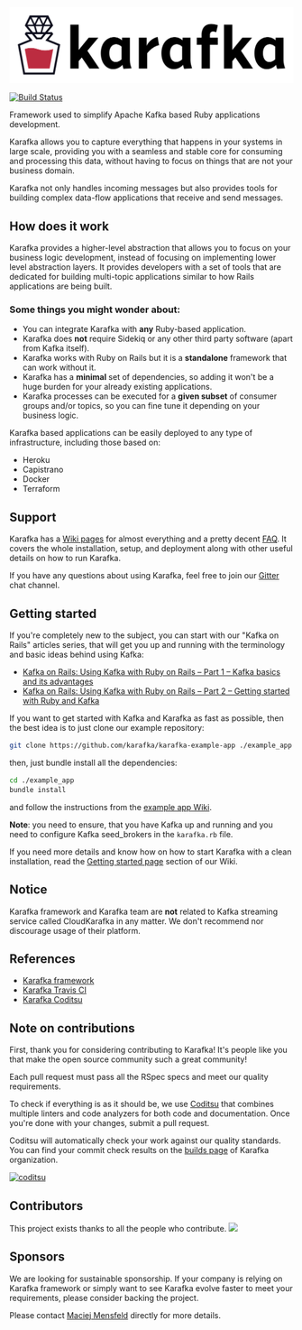 ![karafka logo](https://raw.githubusercontent.com/karafka/misc/master/logo/karafka_logotype_transparent2.png)

[![Build Status](https://travis-ci.org/karafka/karafka.svg?branch=master)](https://travis-ci.org/karafka/karafka)

Framework used to simplify Apache Kafka based Ruby applications development.

Karafka allows you to capture everything that happens in your systems in large scale, providing you with a seamless and stable core for consuming and processing this data, without having to focus on things that are not your business domain.

Karafka not only handles incoming messages but also provides tools for building complex data-flow applications that receive and send messages.

## How does it work

Karafka provides a higher-level abstraction that allows you to focus on your business logic development, instead of focusing on implementing lower level abstraction layers. It provides developers with a set of tools that are dedicated for building multi-topic applications similar to how Rails applications are being built.

### Some things you might wonder about:

- You can integrate Karafka with **any** Ruby-based application.
- Karafka does **not** require Sidekiq or any other third party software (apart from Kafka itself).
- Karafka works with Ruby on Rails but it is a **standalone** framework that can work without it.
- Karafka has a **minimal** set of dependencies, so adding it won't be a huge burden for your already existing applications.
- Karafka processes can be executed for a **given subset** of consumer groups and/or topics, so you can fine tune it depending on your business logic.

Karafka based applications can be easily deployed to any type of infrastructure, including those based on:

* Heroku
* Capistrano
* Docker
* Terraform

## Support

Karafka has a [Wiki pages](https://github.com/karafka/karafka/wiki) for almost everything and a pretty decent [FAQ](https://github.com/karafka/karafka/wiki/FAQ). It covers the whole installation, setup, and deployment along with other useful details on how to run Karafka.

If you have any questions about using Karafka, feel free to join our [Gitter](https://gitter.im/karafka/karafka) chat channel.

## Getting started

If you're completely new to the subject, you can start with our "Kafka on Rails" articles series, that will get you up and running with the terminology and basic ideas behind using Kafka:

- [Kafka on Rails: Using Kafka with Ruby on Rails – Part 1 – Kafka basics and its advantages](https://mensfeld.pl/2017/11/kafka-on-rails-using-kafka-with-ruby-on-rails-part-1-kafka-basics-and-its-advantages/)
- [Kafka on Rails: Using Kafka with Ruby on Rails – Part 2 – Getting started with Ruby and Kafka](https://mensfeld.pl/2018/01/kafka-on-rails-using-kafka-with-ruby-on-rails-part-2-getting-started-with-ruby-and-kafka/)

If you want to get started with Kafka and Karafka as fast as possible, then the best idea is to just clone our example repository:

```bash
git clone https://github.com/karafka/karafka-example-app ./example_app
```

then, just bundle install all the dependencies:

```bash
cd ./example_app
bundle install
```

and follow the instructions from the [example app Wiki](https://github.com/karafka/karafka-example-app/blob/master/README.md).

**Note**: you need to ensure, that you have Kafka up and running and you need to configure Kafka seed_brokers in the ```karafka.rb``` file.

If you need more details and know how on how to start Karafka with a clean installation, read the [Getting started page](https://github.com/karafka/karafka/wiki/Getting-started) section of our Wiki.

## Notice

Karafka framework and Karafka team are __not__ related to Kafka streaming service called CloudKarafka in any matter. We don't recommend nor discourage usage of their platform.

## References

* [Karafka framework](https://github.com/karafka/karafka)
* [Karafka Travis CI](https://travis-ci.org/karafka/karafka)
* [Karafka Coditsu](https://app.coditsu.io/karafka/repositories/karafka)

## Note on contributions

First, thank you for considering contributing to Karafka! It's people like you that make the open source community such a great community!

Each pull request must pass all the RSpec specs and meet our quality requirements.

To check if everything is as it should be, we use [Coditsu](https://coditsu.io) that combines multiple linters and code analyzers for both code and documentation. Once you're done with your changes, submit a pull request.

Coditsu will automatically check your work against our quality standards. You can find your commit check results on the [builds page](https://app.coditsu.io/karafka/commit_builds) of Karafka organization.

[![coditsu](https://coditsu.io/assets/quality_bar.svg)](https://app.coditsu.io/karafka/commit_builds)

## Contributors

This project exists thanks to all the people who contribute.
<a href="https://github.com/karafka/karafka/graphs/contributors"><img src="https://opencollective.com/karafka/contributors.svg?width=890" /></a>

## Sponsors

We are looking for sustainable sponsorship. If your company is relying on Karafka framework or simply want to see Karafka evolve faster to meet your requirements, please consider backing the project.

Please contact [Maciej Mensfeld](mailto:maciej@coditsu.io) directly for more details.

